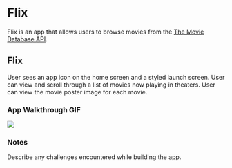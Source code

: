 # Flix

Flix is an app that allows users to browse movies from the [The Movie Database API](http://docs.themoviedb.apiary.io/#).

## Flix

User sees an app icon on the home screen and a styled launch screen.
User can view and scroll through a list of movies now playing in theaters.
User can view the movie poster image for each movie.


### App Walkthrough GIF
![](http://i.imgur.com/3WqDdVHh.gif)

### Notes
Describe any challenges encountered while building the app.
